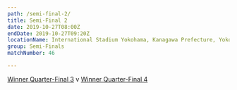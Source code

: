 ```yaml
---
path: /semi-final-2/
title: Semi-Final 2
date: 2019-10-27T08:00Z
endDate: 2019-10-27T09:20Z
locationName: International Stadium Yokohama, Kanagawa Prefecture, Yokohama City
group: Semi-Finals
matchNumber: 46

---
```

[Winner Quarter-Final 3](/quarter-final-3/) v [Winner Quarter-Final 4](/quarter-final-4/)

